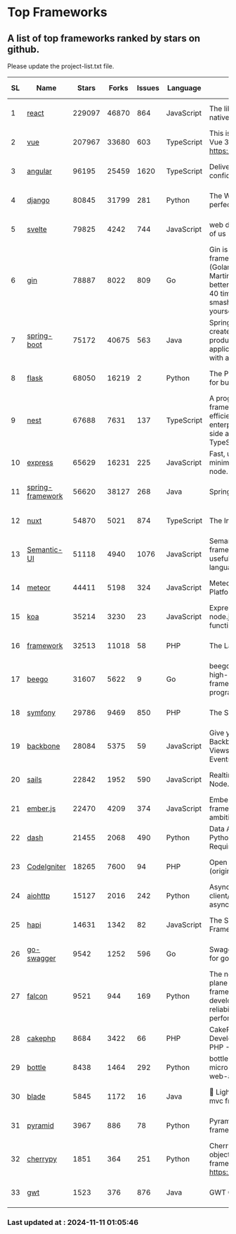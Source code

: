 # Top Frameworks
## A list of top frameworks ranked by stars on github.  
Please update the project-list.txt file.

| SL| Name  | Stars| Forks| Issues | Language | Description | Last Commit |
| --| ------| -----| ---- | ------ | -------- | ----------- | ----------- |
| 1 | [react](https://github.com/facebook/react) | 229097 | 46870 | 864 | JavaScript | The library for web and native user interfaces. | 2024-11-10 19:58:52 |
| 2 | [vue](https://github.com/vuejs/vue) | 207967 | 33680 | 603 | TypeScript | This is the repo for Vue 2. For Vue 3, go to https://github.com/vuejs/core | 2024-10-10 07:24:14 |
| 3 | [angular](https://github.com/angular/angular) | 96195 | 25459 | 1620 | TypeScript | Deliver web apps with confidence 🚀 | 2024-11-08 18:56:36 |
| 4 | [django](https://github.com/django/django) | 80845 | 31799 | 281 | Python | The Web framework for perfectionists with deadlines. | 2024-11-08 12:16:44 |
| 5 | [svelte](https://github.com/sveltejs/svelte) | 79825 | 4242 | 744 | JavaScript | web development for the rest of us | 2024-11-10 19:56:00 |
| 6 | [gin](https://github.com/gin-gonic/gin) | 78887 | 8022 | 809 | Go | Gin is a HTTP web framework written in Go (Golang). It features a Martini-like API with much better performance -- up to 40 times faster. If you need smashing performance, get yourself some Gin. | 2024-10-29 15:24:53 |
| 7 | [spring-boot](https://github.com/spring-projects/spring-boot) | 75172 | 40675 | 563 | Java | Spring Boot helps you to create Spring-powered, production-grade applications and services with absolute minimum fuss. | 2024-11-10 23:18:42 |
| 8 | [flask](https://github.com/pallets/flask) | 68050 | 16219 | 2 | Python | The Python micro framework for building web applications. | 2024-11-08 17:55:00 |
| 9 | [nest](https://github.com/nestjs/nest) | 67688 | 7631 | 137 | TypeScript | A progressive Node.js framework for building efficient, scalable, and enterprise-grade server-side applications with TypeScript/JavaScript 🚀 | 2024-11-05 13:19:52 |
| 10 | [express](https://github.com/expressjs/express) | 65629 | 16231 | 225 | JavaScript | Fast, unopinionated, minimalist web framework for node. | 2024-10-29 12:35:44 |
| 11 | [spring-framework](https://github.com/spring-projects/spring-framework) | 56620 | 38127 | 268 | Java | Spring Framework | 2024-11-10 05:49:40 |
| 12 | [nuxt](https://github.com/nuxt/nuxt) | 54870 | 5021 | 874 | TypeScript | The Intuitive Vue Framework. | 2024-11-10 20:23:21 |
| 13 | [Semantic-UI](https://github.com/Semantic-Org/Semantic-UI) | 51118 | 4940 | 1076 | JavaScript | Semantic is a UI component framework based around useful principles from natural language. | 2023-01-11 17:05:32 |
| 14 | [meteor](https://github.com/meteor/meteor) | 44411 | 5198 | 324 | JavaScript | Meteor, the JavaScript App Platform | 2024-10-28 12:42:24 |
| 15 | [koa](https://github.com/koajs/koa) | 35214 | 3230 | 23 | JavaScript | Expressive middleware for node.js using ES2017 async functions | 2024-11-04 05:08:13 |
| 16 | [framework](https://github.com/laravel/framework) | 32513 | 11018 | 58 | PHP | The Laravel Framework. | 2024-11-09 00:08:05 |
| 17 | [beego](https://github.com/beego/beego) | 31607 | 5622 | 9 | Go | beego is an open-source, high-performance web framework for the Go programming language. | 2024-10-31 12:44:58 |
| 18 | [symfony](https://github.com/symfony/symfony) | 29786 | 9469 | 850 | PHP | The Symfony PHP framework | 2024-11-10 09:50:49 |
| 19 | [backbone](https://github.com/jashkenas/backbone) | 28084 | 5375 | 59 | JavaScript | Give your JS App some Backbone with Models, Views, Collections, and Events | 2024-09-02 12:55:04 |
| 20 | [sails](https://github.com/balderdashy/sails) | 22842 | 1952 | 590 | JavaScript | Realtime MVC Framework for Node.js | 2024-11-08 16:04:38 |
| 21 | [ember.js](https://github.com/emberjs/ember.js) | 22470 | 4209 | 374 | JavaScript | Ember.js - A JavaScript framework for creating ambitious web applications | 2024-11-06 14:57:26 |
| 22 | [dash](https://github.com/plotly/dash) | 21455 | 2068 | 490 | Python | Data Apps & Dashboards for Python. No JavaScript Required. | 2024-11-04 20:26:22 |
| 23 | [CodeIgniter](https://github.com/bcit-ci/CodeIgniter) | 18265 | 7600 | 94 | PHP | Open Source PHP Framework (originally from EllisLab) | 2024-03-20 03:51:42 |
| 24 | [aiohttp](https://github.com/aio-libs/aiohttp) | 15127 | 2016 | 242 | Python | Asynchronous HTTP client/server framework for asyncio and Python | 2024-11-10 22:24:45 |
| 25 | [hapi](https://github.com/hapijs/hapi) | 14631 | 1342 | 82 | JavaScript | The Simple, Secure Framework Developers Trust | 2024-10-24 22:10:55 |
| 26 | [go-swagger](https://github.com/go-swagger/go-swagger) | 9542 | 1252 | 596 | Go | Swagger 2.0 implementation for go | 2024-11-07 04:05:23 |
| 27 | [falcon](https://github.com/falconry/falcon) | 9521 | 944 | 169 | Python | The no-magic web data plane API and microservices framework for Python developers, with a focus on reliability, correctness, and performance at scale. | 2024-11-07 07:10:07 |
| 28 | [cakephp](https://github.com/cakephp/cakephp) | 8684 | 3422 | 66 | PHP | CakePHP: The Rapid Development Framework for PHP - Official Repository | 2024-11-10 03:39:46 |
| 29 | [bottle](https://github.com/bottlepy/bottle) | 8438 | 1464 | 292 | Python | bottle.py is a fast and simple micro-framework for python web-applications. | 2024-10-28 21:37:28 |
| 30 | [blade](https://github.com/lets-blade/blade) | 5845 | 1172 | 16 | Java | :rocket: Lightning fast and elegant mvc framework for Java8 | 2024-06-17 01:05:35 |
| 31 | [pyramid](https://github.com/Pylons/pyramid) | 3967 | 886 | 78 | Python | Pyramid - A Python web framework | 2024-06-10 16:09:42 |
| 32 | [cherrypy](https://github.com/cherrypy/cherrypy) | 1851 | 364 | 251 | Python | CherryPy is a pythonic, object-oriented HTTP framework.      https://cherrypy.dev | 2024-10-31 00:00:39 |
| 33 | [gwt](https://github.com/gwtproject/gwt) | 1523 | 376 | 876 | Java | GWT Open Source Project | 2024-11-07 15:22:31 |

### Last updated at : 2024-11-11 01:05:46
